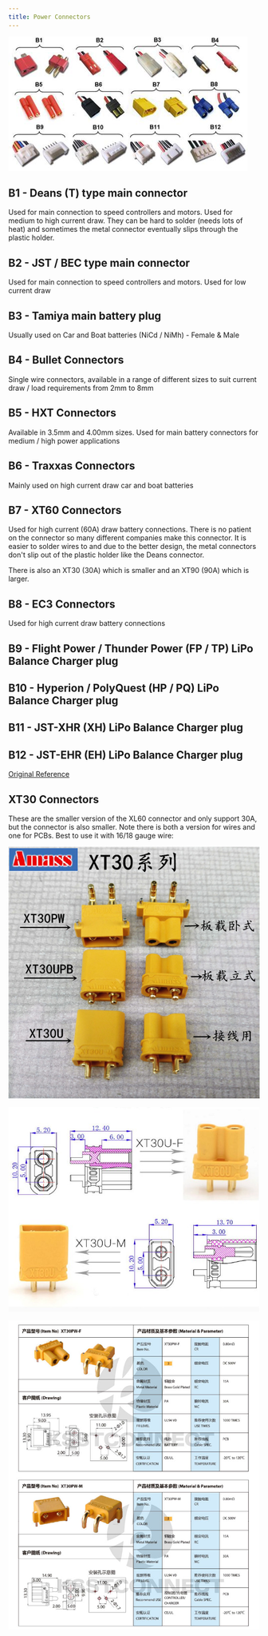 ```yaml
---
title: Power Connectors
---
```


![](power-connectors.jpg)

## B1 - Deans (T) type main connector

Used for main connection to speed controllers and motors. Used for medium to high current draw. They can be hard to solder (needs lots of heat) and sometimes
the metal connector eventually slips through the plastic holder.

## B2 - JST / BEC type main connector

Used for main connection to speed controllers and motors. Used for low current draw

## B3 - Tamiya main battery plug

Usually used on Car and Boat batteries (NiCd / NiMh) - Female & Male

## B4 - Bullet Connectors

Single wire connectors, available in a range of different sizes to suit current draw / load requirements from 2mm to 8mm

## B5 - HXT Connectors

Available in 3.5mm and 4.00mm sizes. Used for main battery connectors for medium / high power applications

## B6 - Traxxas Connectors

Mainly used on high current draw car and boat batteries

## B7 - XT60 Connectors

Used for high current (60A) draw battery connections. There is no patient on the
connector so many different companies make this connector. It is easier to solder
wires to and due to the better design, the metal connectors don't slip out of the
plastic holder like the Deans connector.

There is also an XT30 (30A) which is smaller and an XT90 (90A) which is larger.

## B8 - EC3 Connectors

Used for high current draw battery connections

## B9 - Flight Power / Thunder Power (FP / TP) LiPo Balance Charger plug

## B10 - Hyperion / PolyQuest (HP / PQ) LiPo Balance Charger plug

## B11 - JST-XHR (XH) LiPo Balance Charger plug

## B12 - JST-EHR (EH) LiPo Balance Charger plug

[Original Reference](https://www.hobbywingdirect.com/blogs/news/14906981-rc-101-battery-balance-connector-type)

## XT30 Connectors

These are the smaller version of the XL60 connector and only support 30A, but
the connector is also smaller. Note there is both a version for wires and one for PCBs.
Best to use it with 16/18 gauge wire:

![](xl30-models.jpg)

![](xt30u-dimensions.jpg)

![](xl30-specs.jpg)
